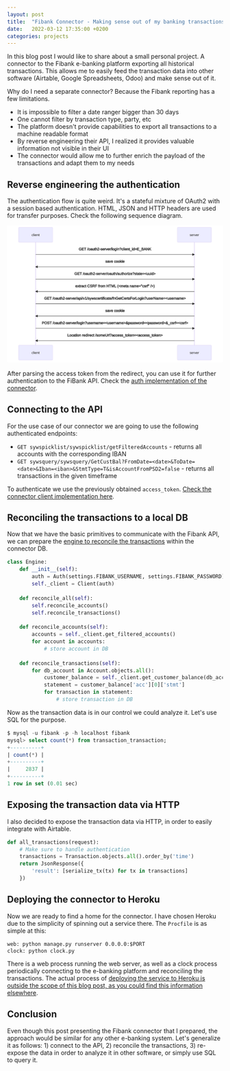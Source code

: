 ```yaml
---
layout: post
title:  "Fibank Connector - Making sense out of my banking transactions"
date:   2022-03-12 17:35:00 +0200
categories: projects
---
```


In this blog post I would like to share about a small personal project. A connector to the Fibank e-banking platform exporting all historical transactions. This allows me to easily feed the transaction data into other software (Airtable, Google Spreadsheets, Odoo) and make sense out of it.

Why do I need a separate connector? Because the Fibank reporting has a few limitations.

- It is impossible to filter a date ranger bigger than 30 days
- One cannot filter by transaction type, party, etc
- The platform doesn't provide capabilities to export all transactions to a machine readable format
- By reverse engineering their API, I realized it provides valuable information not visible in their UI
- The connector would allow me to further enrich the payload of the transactions and adapt them to my needs

## Reverse engineering the authentication

The authentication flow is quite weird. It's a stateful mixture of OAuth2 with a session based authentication. HTML, JSON and HTTP headers are used for transfer purposes. Check the following sequence diagram.

![Auth Sequence Diagram](/assets/images/fibank-connector-sequence-diagram.svg)

After parsing the access token from the redirect, you can use it for further authentication to the FiBank API. Check the [auth implementation of the connector](https://github.com/jordanjambazov/fibank-connector/blob/880b972ea13e8e9d5203c82036f7d5b6172c9961/connector/auth.py).

## Connecting to the API

For the use case of our connector we are going to use the following authenticated endpoints:

- `GET sywspicklist/sywspicklist/getFilteredAccounts` - returns all accounts with the corresponding IBAN
- `GET sywsquery/sywsquery/GetCustBal?FromDate=<date>&ToDate=<date>&Iban=<iban>&StmtType=T&isAccountFromPSD2=false` - returns all transactions in the given timeframe

To authenticate we use the previously obtained `access_token`. [Check the connector client implementation here](https://github.com/jordanjambazov/fibank-connector/blob/04dbf55be31fb0a46d4d32299b4ed28e4117cb73/connector/client.py).

## Reconciling the transactions to a local DB

Now that we have the basic primitives to communicate with the Fibank API, we can prepare the [engine to reconcile the transactions](https://github.com/jordanjambazov/fibank-connector/blob/master/connector/engine/engine.py) within the connector DB.

```python
class Engine:
    def __init__(self):
        auth = Auth(settings.FIBANK_USERNAME, settings.FIBANK_PASSWORD)
        self._client = Client(auth)

    def reconcile_all(self):
        self.reconcile_accounts()
        self.reconcile_transactions()

    def reconcile_accounts(self):
        accounts = self._client.get_filtered_accounts()
        for account in accounts:
            # store account in DB

    def reconcile_transactions(self):
        for db_account in Account.objects.all():
            customer_balance = self._client.get_customer_balance(db_account.iban)
            statement = customer_balance['acc'][0]['stmt']
            for transaction in statement:
                # store transaction in DB
```

Now as the transaction data is in our control we could analyze it. Let's use SQL for the purpose.

```sql
$ mysql -u fibank -p -h localhost fibank
mysql> select count(*) from transaction_transaction;
+----------+
| count(*) |
+----------+
|     2837 |
+----------+
1 row in set (0.01 sec)
```

## Exposing the transaction data via HTTP

I also decided to expose the transaction data via HTTP, in order to easily integrate with Airtable.

```python
def all_transactions(request):
    # Make sure to handle authentication
    transactions = Transaction.objects.all().order_by('time')
    return JsonResponse({
        'result': [serialize_tx(tx) for tx in transactions]
    })
```

## Deploying the connector to Heroku

Now we are ready to find a home for the connector. I have chosen Heroku due to the simplicity of spinning out a service there. The `Procfile` is as simple at this:

```
web: python manage.py runserver 0.0.0.0:$PORT
clock: python clock.py
```

There is a web process running the web server, as well as a clock process periodically connecting to the e-banking platform and reconciling the transactions. The actual process of [deploying the service to Heroku is outside the scope of this blog post, as you could find this information elsewhere](https://devcenter.heroku.com/articles/deploying-python).

## Conclusion

Even though this post presenting the Fibank connector that I prepared, the approach would be similar for any other e-banking system. Let's generalize it as follows: 1) connect to the API, 2) reconcile the transactions, 3) re-expose the data in order to analyze it in other software, or simply use SQL to query it.
